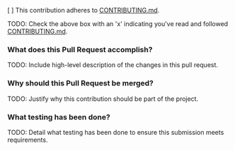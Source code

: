 [ ] This contribution adheres to [CONTRIBUTING.md](https://github.com/ni/niveristand-python/blob/master/CONTRIBUTING.md).

TODO: Check the above box with an 'x' indicating you've read and followed [CONTRIBUTING.md](https://github.com/ni/niveristand-python/blob/master/CONTRIBUTING.md).

### What does this Pull Request accomplish?

TODO: Include high-level description of the changes in this pull request.

### Why should this Pull Request be merged?

TODO: Justify why this contribution should be part of the project.

### What testing has been done?

TODO: Detail what testing has been done to ensure this submission meets requirements.

